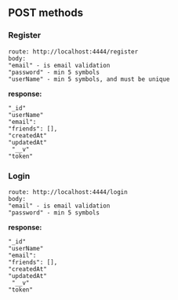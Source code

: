 ## POST methods

### Register

```
route: http://localhost:4444/register
body:
"email" - is email validation
"password" - min 5 symbols
"userName" - min 5 symbols, and must be unique
```

**response:**

```
"_id"
"userName"
"email":
"friends": [],
"createdAt"
"updatedAt"
 "__v"
"token"
```

### Login

```
route: http://localhost:4444/login
body:
"email" - is email validation
"password" - min 5 symbols
```

**response:**

```
"_id"
"userName"
"email":
"friends": [],
"createdAt"
"updatedAt"
 "__v"
"token"
```
